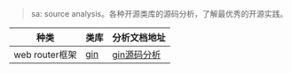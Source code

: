 > sa: source analysis。各种开源类库的源码分析，了解最优秀的开源实践。


| 种类 | 类库 | 分析文档地址|
| ---  | ---  | ---  |
|web router框架 | [gin](https://github.com/gin-gonic/gin) | [gin源码分析](./gin-gonic_gin/SUMMARY.md) |

